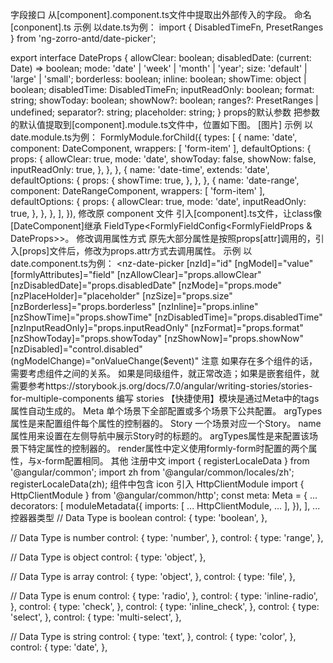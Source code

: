 字段接口
从[component].component.ts文件中提取出外部传入的字段。
命名
[conponent].ts
示例
以date.ts为例：
import { DisabledTimeFn, PresetRanges } from 'ng-zorro-antd/date-picker';

export interface DateProps {
  allowClear: boolean;
  disabledDate: (current: Date) => boolean;
  mode: 'date' | 'week' | 'month' | 'year';
  size: 'default' | 'large' | 'small';
  borderless: boolean;
  inline: boolean;
  showTime: object | boolean;
  disabledTime: DisabledTimeFn;
  inputReadOnly: boolean;
  format: string;
  showToday: boolean;
  showNow?: boolean;
  ranges?: PresetRanges | undefined;
  separator?: string;
  placeholder: string;
}
props的默认参数
把参数的默认值提取到[component].module.ts文件中，位置如下图。
[图片]
示例
以date.module.ts为例：
FormlyModule.forChild({
    types: [
        {
            name: 'date',
            component: DateComponent,
            wrappers: [ 'form-item' ],
            defaultOptions: {
                props: {
                    allowClear: true,
                    mode: 'date',
                    showToday: false,
                    showNow: false,
                    inputReadOnly: true,
                },
            },
        },
        {
            name: 'date-time',
            extends: 'date',
            defaultOptions: {
                props: {
                    showTime: true,
                },
            },
        },
        {
            name: 'date-range',
            component: DateRangeComponent,
            wrappers: [ 'form-item' ],
            defaultOptions: {
                props: {
                    allowClear: true,
                    mode: 'date',
                    inputReadOnly: true,
                },
            },
        },
    ],
}),
修改原 component 文件
引入[component].ts文件，让class像[DateComponent]继承 FieldType<FormlyFieldConfig<FormlyFieldProps & DateProps>>。
修改调用属性方式
原先大部分属性是按照props[attr]调用的，引入[props]文件后，修改为props.attr方式去调用属性。
示例
以date.component.ts为例：
<nz-date-picker
    [nzId]="id"
    [ngModel]="value"
    [formlyAttributes]="field"
    [nzAllowClear]="props.allowClear"
    [nzDisabledDate]="props.disabledDate"
    [nzMode]="props.mode"
    [nzPlaceHolder]="placeholder"
    [nzSize]="props.size"
    [nzBorderless]="props.borderless"
    [nzInline]="props.inline"
    [nzShowTime]="props.showTime"
    [nzDisabledTime]="props.disabledTime"
    [nzInputReadOnly]="props.inputReadOnly"
    [nzFormat]="props.format"
    [nzShowToday]="props.showToday"
    [nzShowNow]="props.showNow"
    [nzDisabled]="control.disabled"
    (ngModelChange)="onValueChange($event)"
</nz-date-picker>
注意
如果存在多个组件的话，需要考虑组件之间的关系。
如果是同级组件，就正常改造；如果是嵌套组件，就需要参考https://storybook.js.org/docs/7.0/angular/writing-stories/stories-for-multiple-components
编写 stories
【快捷使用】模块是通过Meta中的tags属性自动生成的。
Meta
单个场景下全部配置或多个场景下公共配置。
argTypes属性是来配置组件每个属性的控制器的。
Story
一个场景对应一个Story。
name属性用来设置在左侧导航中展示Story时的标题的。
argTypes属性是来配置该场景下特定属性的控制器的。
render属性中定义使用formly-form时配置的两个属性，与x-form配置相同。
其他
注册中文
import { registerLocaleData } from '@angular/common';
import zh from '@angular/common/locales/zh';
registerLocaleData(zh);
组件中包含 icon 引入 HttpClientModule
import { HttpClientModule } from '@angular/common/http';
const meta: Meta = {
  ...
  decorators: [
    moduleMetadata({
      imports: [
        ...
        HttpClientModule,
        ...
      ],
    }),
  ],
  ...
控器器类型
// Data Type is boolean
control: {
  type: 'boolean',
},

// Data Type is number
control: {
  type: 'number',
},
control: {
  type: 'range',
},

// Data Type is object
control: {
  type: 'object',
},

// Data Type is array
control: {
  type: 'object',
},
control: {
  type: 'file',
},

// Data Type is enum
control: {
  type: 'radio',
},
control: {
  type: 'inline-radio',
},
control: {
  type: 'check',
},
control: {
  type: 'inline_check',
},
control: {
  type: 'select',
},
control: {
  type: 'multi-select',
},

// Data Type is string
control: {
  type: 'text',
},
control: {
  type: 'color',
},
control: {
  type: 'date',
},
